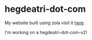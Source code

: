 # hegdeatri-dot-com

My website built using zola visit it [here](https://hegdeatri.com).

I'm working on a hegdeatri-dot-com-v2!
